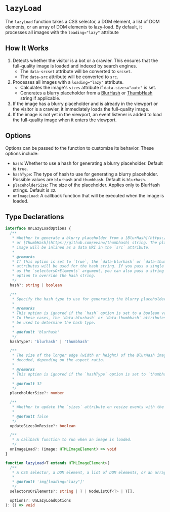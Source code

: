 # `lazyLoad`

The `lazyLoad` function takes a CSS selector, a DOM element, a list of DOM elements, or an array of DOM elements to lazy-load. By default, it processes all images with the `loading="lazy"` attribute

## How It Works

1. Detects whether the visitor is a bot or a crawler. This ensures that the full-quality image is loaded and indexed by search engines.
   - The `data-srcset` attribute will be converted to `srcset`.
   - The `data-src` attribute will be converted to `src`.
2. Processes all images with a `loading="lazy"` attribute.
   - Calculates the image's `sizes` attribute if `data-sizes="auto"` is set.
   - Generates a blurry placeholder from a [BlurHash](/placeholders/blurhash) or [ThumbHash](/placeholders/thumbhash) string if applicable.
3. If the image has a blurry placeholder and is already in the viewport or the visitor is a crawler, it immediately loads the full-quality image.
4. If the image is not yet in the viewport, an event listener is added to load the full-quality image when it enters the viewport.

## Options

Options can be passed to the function to customize its behavior. These options include:

- `hash`: Whether to use a hash for generating a blurry placeholder. Default is `true`.
- `hashType`: The type of hash to use for generating a blurry placeholder. Possible values are `blurhash` and `thumbhash`. Default is `blurhash`.
- `placeholderSize`: The size of the placeholder. Applies only to BlurHash strings. Default is `32`.
- `onImageLoad`: A callback function that will be executed when the image is loaded.

## Type Declarations

```ts
interface UnLazyLoadOptions {
  /**
   * Whether to generate a blurry placeholder from a [BlurHash](https://blurha.sh)
   * or [ThumbHash](https://github.com/evanw/thumbhash) string. The placeholder
   * image will be inlined as a data URI in the `src` attribute.
   *
   * @remarks
   * If this option is set to `true`, the `data-blurhash` or `data-thumbhash`
   * attributes will be used for the hash string. If you pass a single element
   * as the `selectorsOrElements` argument, you can also pass a string to this
   * option to override the hash string.
   */
  hash?: string | boolean

  /**
   * Specify the hash type to use for generating the blurry placeholder.
   *
   * @remarks
   * This option is ignored if the `hash` option is set to a boolean value.
   * In these cases, the `data-blurhash` or `data-thumbhash` attributes will
   * be used to determine the hash type.
   *
   * @default 'blurhash'
   */
  hashType?: 'blurhash' | 'thumbhash'

  /**
   * The size of the longer edge (width or height) of the BlurHash image to be
   * decoded, depending on the aspect ratio.
   *
   * @remarks
   * This option is ignored if the `hashType` option is set to `thumbhash`.
   *
   * @default 32
   */
  placeholderSize?: number

  /**
   * Whether to update the `sizes` attribute on resize events with the current image width.
   *
   * @default false
   */
  updateSizesOnResize?: boolean

  /**
   * A callback function to run when an image is loaded.
   */
  onImageLoad?: (image: HTMLImageElement) => void
}

function lazyLoad<T extends HTMLImageElement>(
  /**
   * A CSS selector, a DOM element, a list of DOM elements, or an array of DOM elements to lazy-load.
   *
   * @default 'img[loading="lazy"]'
   */
  selectorsOrElements?: string | T | NodeListOf<T> | T[],

  options?: UnLazyLoadOptions
): () => void
```
